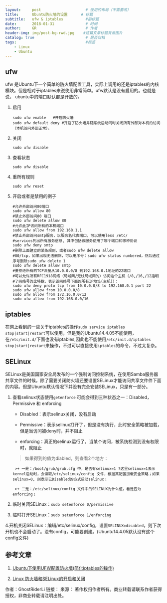 ```yaml
---
layout:     post                    # 使用的布局（不需要改）
title:      Ubuntu防火墙的设置      # 标题 
subtitle:   ufw & iptables          #副标题
date:       2018-01-31              # 时间
author:     GR                      # 作者
header-img: img/post-bg-rwd.jpg    #这篇文章标题背景图片
catalog: true                       # 是否归档
tags:                               #标签
    - Linux
    - Ubuntu
---
```


## ufw ##

ufw 是Ubuntu下一个简单的防火墙配置工具，实际上调用的还是iptables的内核模块。但是相对于iptables来说使用非常简单。ufw默认是没有启用的。也就是说， ubuntu中的端口默认都是开放的。

1. 启用
    ```shell
    sudo ufw enable   #开启防火墙
    sudo ufw default deny #开启了防火墙并随系统启动同时关闭所有外部对本机的访问（本机访问外部正常）。
    ```
2. 关闭
    ```shell
    sudo ufw disable
    ```
3. 查看状态
    ```shell
    sudo ufw disable
    ```
4. 重所有规则
    ```shell
    sudo ufw reset
    ```
4. 开启或者是禁用的例子
    ```shell
    #允许外部访问80端口
    sudo ufw allow 80 
    #禁止外部访问80 端口
    sudo ufw delete allow 80 
    #允许此IP访问所有的本机端口
    sudo ufw allow from 192.168.1.1 
    #禁止外部访问smtp服务，以服务名代表端口，可以使用less /etc/
    #services列出所有服务信息, 其中包括该服务使用了哪个端口和哪种协议
    sudo ufw deny smtp 
    #删除上面建立的某条规则，或者sudo ufw delete allow 
    #80/tcp，如果出现无法删除，可以用序号：sudo ufw status numbered，然后通过序号删除sudo ufw delete 1
    sudo ufw delete allow smtp 
    #要拒绝所有的TCP流量从10.0.0.0/8 到192.168.0.1地址的22端口
    #可以允许所有RFC1918网络（局域网/无线局域网的）访问这个主机（/8,/16,/12指明
    #了网络号的比特数，表示该网络号下面的所有IP地址(主机)）：
    sudo ufw deny proto tcp from 10.0.0.0/8 to 192.168.0.1 port 22 
    sudo ufw allow from 10.0.0.0/8
    sudo ufw allow from 172.16.0.0/12
    sudo ufw allow from 192.168.0.0/16
    ```

## iptables ##

在网上看到的一些关于iptables的操作`sudo service iptables stop|start|restart`可以使用，但是我的Ubuntu14.4.05不能使用，在`/etc/init.d/`下面也没有iptables,因此也不能使用`/etc/init.d/iptables stop|start|restart`来操作，不过可以直接使用`iptables`的命令，不过太复杂。

## SELinux ##

SELinux是美国国家安全局发布的一个强制访问控制系统，在使用Samba服务器共享文件的时候，除了需要关闭防火墙还要设置SELinux才能访问共享文件件下面的内容。但是Ubuntu默认情况下并没有完全安装SELinux，只是有一部分。

1. 查看selinux状态使用`getenforce` 可能会得到三种状态之一：Disabled，Permissive 和 enforcing

    + Disabled：表示selinux关闭，没有启动

    + Permissive：表示selinux打开了，但是没有执行，此时安全策略被加载，但是当访问被deny时，并不阻止

    + enforcing：真正的selinux运行了，当某个访问，被系统检测到没有权限时，就阻止

    >如果得到的值为diabled，则查看2个地方：

        >+ 一是：/boot/grub/grub.cfg 中，是否有selinux=1 ?这里selinux=1表示kernel启动时，会读取/etc/selinux/config 文件，根据其配置加载安全策略；如果selinux=0, 则表示已Disabled的方式启动selinux；

        >+ 二是：/etc/selinux/config 文件中的SELINUX为什么值，看是否为enforcing；

2. 临时关闭SELinux：`sudo setenforce 0/permissive`

3. 临时打开SELinux：`sudo setenforce 1/enforcing`

4.开机关闭SELinux：编辑/etc/selinux/config，设置`SELINUX=disabled`，则下次开机也不会启动了。没有config，可能要创建。(Ubuntu14.4.05默认没有这个config文件)

## 参考文章 ##

1. [Ubuntu下使用UFW配置防火墙(简化iptables的操作)](https://www.cnblogs.com/EasonJim/p/6851241.html)

2. [Linux 防火墙和SELinux的开启和关闭](http://blog.csdn.net/SaberJYang/article/details/69665927)


作者：GhostRiderLi
链接：
來源：
著作权归作者所有。商业转载请联系作者获得授权，非商业转载请注明出处。
